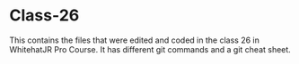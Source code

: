 # Class-26
This contains the files that were edited and coded in the class 26 in WhitehatJR Pro Course. It has different git commands and a git cheat sheet.
